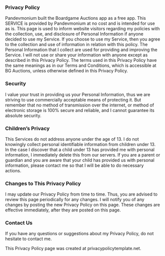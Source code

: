### Privacy Policy
Pandevmonium built the Boardgame Auctions app as a free app. This SERVICE is provided by Pandevmonium at no cost and is intended for use as is.
This page is used to inform website visitors regarding my policies with the collection, use, and disclosure of Personal Information if anyone decided to use my Service.
If you choose to use my Service, then you agree to the collection and use of information in relation with this policy. The Personal Information that I collect are used for providing and improving the Service. I will not use or share your information with anyone except as described in this Privacy Policy.
The terms used in this Privacy Policy have the same meanings as in our Terms and Conditions, which is accessible at BG Auctions, unless otherwise defined in this Privacy Policy.

### Security
I value your trust in providing us your Personal Information, thus we are striving to use commercially acceptable means of protecting it. But remember that no method of transmission over the internet, or method of electronic storage is 100% secure and reliable, and I cannot guarantee its absolute security.

### Children’s Privacy
This Services do not address anyone under the age of 13. I do not knowingly collect personal identifiable information from children under 13. In the case I discover that a child under 13 has provided me with personal information, I immediately delete this from our servers. If you are a parent or guardian and you are aware that your child has provided us with personal information, please contact me so that I will be able to do necessary actions.

### Changes to This Privacy Policy
I may update our Privacy Policy from time to time. Thus, you are advised to review this page periodically for any changes. I will notify you of any changes by posting the new Privacy Policy on this page. These changes are effective immediately, after they are posted on this page.

### Contact Us
If you have any questions or suggestions about my Privacy Policy, do not hesitate to contact me.

This Privacy Policy page was created at privacypolicytemplate.net.
